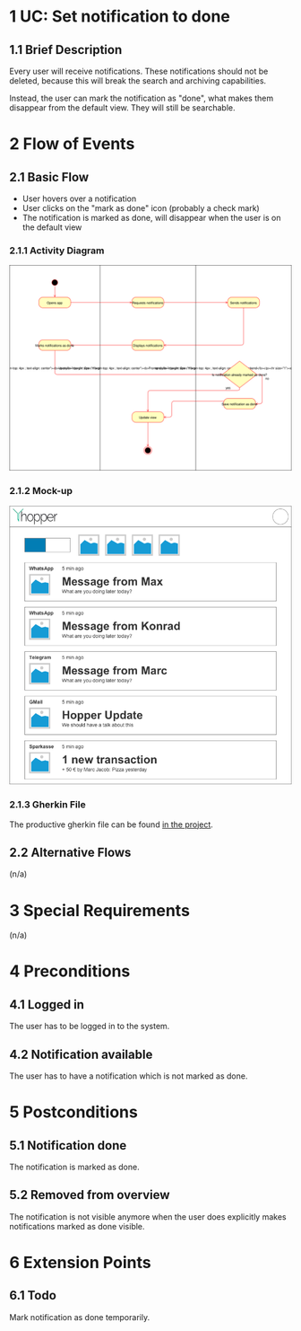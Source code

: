 # 1 UC: Set notification to done

## 1.1 Brief Description
Every user will receive notifications. These notifications should not be deleted, because this will break the search and archiving capabilities. 

Instead, the user can mark the notification as "done", what makes them disappear from the default view. They will still be searchable.
# 2 Flow of Events
## 2.1 Basic Flow
- User hovers over a notification
- User clicks on the "mark as done" icon (probably a check mark)
- The notification is marked as done, will disappear when the user is on the default view

### 2.1.1 Activity Diagram
![Organization Application Activity Diagram](./img/uc-set-notification-done-flow.svg)

### 2.1.2 Mock-up
![Mockup](./mockups/hopper_main.png)

### 2.1.3 Gherkin File
The productive gherkin file can be found [in the project](./../frontend/test/notification_done.feature).

## 2.2 Alternative Flows
(n/a)

# 3 Special Requirements
(n/a)

# 4 Preconditions
## 4.1 Logged in
The user has to be logged in to the system.
## 4.2 Notification available
The user has to have a notification which is not marked as done.

# 5 Postconditions
## 5.1 Notification done
The notification is marked as done.
## 5.2 Removed from overview
The notification is not visible anymore when the user does explicitly makes notifications marked as done visible.
 
# 6 Extension Points
## 6.1 Todo
Mark notification as done temporarily.
